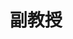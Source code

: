 ---
name: 南云
identity: Nan, Yun
title: 副教授
group: T
image: LCM.jpg
email: nany@bnu.edu.cn
homepage: http://brain.bnu.edu.cn/home/nanyun/index.html
researchDirection: 音乐认知的脑机制
---